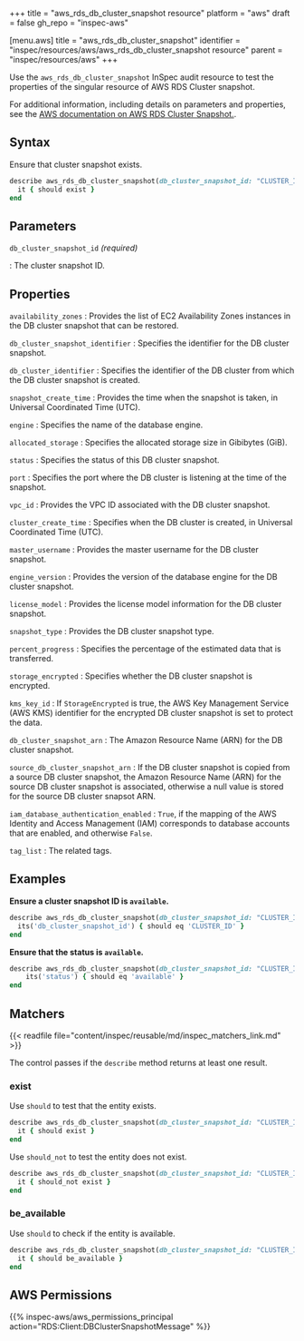 +++
title = "aws_rds_db_cluster_snapshot resource"
platform = "aws"
draft = false
gh_repo = "inspec-aws"

[menu.aws]
title = "aws_rds_db_cluster_snapshot"
identifier = "inspec/resources/aws/aws_rds_db_cluster_snapshot resource"
parent = "inspec/resources/aws"
+++

Use the `aws_rds_db_cluster_snapshot` InSpec audit resource to test the properties of the singular resource of AWS RDS Cluster snapshot.

For additional information, including details on parameters and properties, see the [AWS documentation on AWS RDS Cluster Snapshot.](https://docs.aws.amazon.com/AWSCloudFormation/latest/UserGuide/AWS_RDS.html).

## Syntax

Ensure that cluster snapshot exists.

```ruby
describe aws_rds_db_cluster_snapshot(db_cluster_snapshot_id: "CLUSTER_ID") do
  it { should exist }
end
```

## Parameters

`db_cluster_snapshot_id` _(required)_

: The cluster snapshot ID.

## Properties

`availability_zones`
: Provides the list of EC2 Availability Zones instances in the DB cluster snapshot that can be restored.

`db_cluster_snapshot_identifier`
: Specifies the identifier for the DB cluster snapshot.

`db_cluster_identifier`
: Specifies the identifier of the DB cluster from which the DB cluster snapshot is created.

`snapshot_create_time`
: Provides the time when the snapshot is taken, in Universal Coordinated Time (UTC).

`engine`
: Specifies the name of the database engine.

`allocated_storage`
: Specifies the allocated storage size in Gibibytes (GiB).

`status`
: Specifies the status of this DB cluster snapshot.

`port`
: Specifies the port where the DB cluster is listening at the time of the snapshot.

`vpc_id`
: Provides the VPC ID associated with the DB cluster snapshot.

`cluster_create_time`
: Specifies when the DB cluster is created, in Universal Coordinated Time (UTC).

`master_username`
: Provides the master username for the DB cluster snapshot.

`engine_version`
: Provides the version of the database engine for the DB cluster snapshot.

`license_model`
: Provides the license model information for the DB cluster snapshot.

`snapshot_type`
: Provides the DB cluster snapshot type.

`percent_progress`
: Specifies the percentage of the estimated data that is transferred.

`storage_encrypted`
: Specifies whether the DB cluster snapshot is encrypted.

`kms_key_id`
: If `StorageEncrypted` is true, the AWS Key Management Service (AWS KMS) identifier for the encrypted DB cluster snapshot is set to protect the data.

`db_cluster_snapshot_arn`
: The Amazon Resource Name (ARN) for the DB cluster snapshot.

`source_db_cluster_snapshot_arn`
: If the DB cluster snapshot is copied from a source DB cluster snapshot, the Amazon Resource Name (ARN) for the source DB cluster snapshot is associated, otherwise a null value is stored for the source DB cluster snapsot ARN.

`iam_database_authentication_enabled`
: `True`, if the mapping of the AWS Identity and Access Management (IAM) corresponds to database accounts that are enabled, and otherwise `False`.

`tag_list`
: The related tags.

## Examples

**Ensure a cluster snapshot ID is `available`.**

```ruby
describe aws_rds_db_cluster_snapshot(db_cluster_snapshot_id: "CLUSTER_ID") do
  its('db_cluster_snapshot_id') { should eq 'CLUSTER_ID' }
end
```

**Ensure that the status is `available`.**

```ruby
describe aws_rds_db_cluster_snapshot(db_cluster_snapshot_id: "CLUSTER_ID") do
    its('status') { should eq 'available' }
end
```

## Matchers

{{< readfile file="content/inspec/reusable/md/inspec_matchers_link.md" >}}

The control passes if the `describe` method returns at least one result.

### exist

Use `should` to test that the entity exists.

```ruby
describe aws_rds_db_cluster_snapshot(db_cluster_snapshot_id: "CLUSTER_ID") do
  it { should exist }
end
```

Use `should_not` to test the entity does not exist.

```ruby
describe aws_rds_db_cluster_snapshot(db_cluster_snapshot_id: "CLUSTER_ID") do
  it { should_not exist }
end
```

### be_available

Use `should` to check if the entity is available.

```ruby
describe aws_rds_db_cluster_snapshot(db_cluster_snapshot_id: "CLUSTER_ID") do
  it { should be_available }
end
```

## AWS Permissions

{{% inspec-aws/aws_permissions_principal action="RDS:Client:DBClusterSnapshotMessage" %}}
